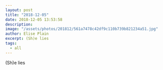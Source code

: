 ```yaml
---
layout: post
title: "2018-12-05"
date: 2018-12-05 13:53:58
description: 
image: "/assets/photos/201812/561a7478c42df9c110b739b821234a51.jpg"
author: Elise Plain
excerpt: (Sh)e lies
tags: 
  - all
---
```


(Sh)e lies
<p></p>
